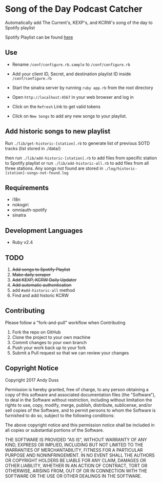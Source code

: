 # Song of the Day Podcast Catcher
Automatically add The Current's, KEXP's, and KCRW's song of the day to Spotify playlist

Spotify Playlist can be found [here](https://open.spotify.com/user/andyduss/playlist/1VJVFypnr5RFbUvRIEF6Pu)

## Use
* Rename `/conf/configure.rb.sample` to `/conf/configure.rb`

* Add your client ID, Secret, and destination playlist ID inside `/conf/configure.rb`

* Start the sinatra server by running `ruby app.rb` from the root directory

* Open `http://localhost:4567` in your web browser and log in

* Click on the `Refresh` Link to get valid tokens

* Click on `New Songs` to add any new songs to your playlist.

## Add historic songs to new playlist
Run `./lib/get-historic-[station].rb` to generate list of previous SOTD tracks (list stored in ./data/)

then run `./lib/add-historic-[station].rb` to add files from specific station to Spotify playlist
or run `./lib/add-historic-all.rb` to add files from all three stations. Any songs not found are stored in `./log/historic-[station]-songs-not-found.log`

## Requirements
* i18n
* nokogiri
* omniauth-spotify
* sinatra

## Development Languages
* Ruby v2.4

## TODO
1. ~~Add songs to Spotify Playlist~~
2. ~~Make daily scraper~~
3. ~~Add KEXP, KCRW Daily Updater~~
4. ~~Add automatic authentication~~
5. add `#add-historic-all` method
6. Find and add historic KCRW

## Contributing
Please follow a "fork-and-pull" workflow when Contributing

1. Fork the repo on GitHub
2. Clone the project to your own machine
3. Commit changes to your own branch
4. Push your work back up to your fork
5. Submit a Pull request so that we can review your changes

## Copyright Notice
Copyright 2017 Andy Duss

Permission is hereby granted, free of charge, to any person obtaining a copy of this software and associated documentation files (the "Software"), to deal in the Software without restriction, including without limitation the rights to use, copy, modify, merge, publish, distribute, sublicense, and/or sell copies of the Software, and to permit persons to whom the Software is furnished to do so, subject to the following conditions:

The above copyright notice and this permission notice shall be included in all copies or substantial portions of the Software.

THE SOFTWARE IS PROVIDED "AS IS", WITHOUT WARRANTY OF ANY KIND, EXPRESS OR IMPLIED, INCLUDING BUT NOT LIMITED TO THE WARRANTIES OF MERCHANTABILITY, FITNESS FOR A PARTICULAR PURPOSE AND NONINFRINGEMENT. IN NO EVENT SHALL THE AUTHORS OR COPYRIGHT HOLDERS BE LIABLE FOR ANY CLAIM, DAMAGES OR OTHER LIABILITY, WHETHER IN AN ACTION OF CONTRACT, TORT OR OTHERWISE, ARISING FROM, OUT OF OR IN CONNECTION WITH THE SOFTWARE OR THE USE OR OTHER DEALINGS IN THE SOFTWARE.
